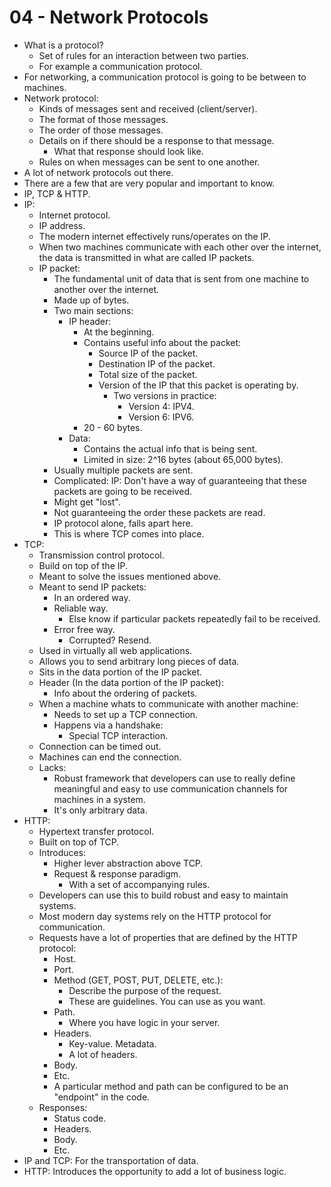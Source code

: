 # 04 - Network Protocols

- What is a protocol?
    - Set of rules for an interaction between two parties.
    - For example a communication protocol.
- For networking, a communication protocol is going to be between to machines.
- Network protocol:
    - Kinds of messages sent and received (client/server).
    - The format of those messages.
    - The order of those messages.
    - Details on if there should be a response to that message.
        - What that response should look like.
    - Rules on when messages can be sent to one another.
- A lot of network protocols out there.
- There are a few that are very popular and important to know.
- IP, TCP & HTTP.
- IP:
    - Internet protocol.
    - IP address.
    - The modern internet effectively runs/operates on the IP.
    - When two machines communicate with each other over the internet, the data is transmitted in what are called IP packets.
    - IP packet:
        - The fundamental unit of data that is sent from one machine to another over the internet.
        - Made up of bytes.
        - Two main sections:
            - IP header:
                - At the beginning.
                - Contains useful info about the packet:
                    - Source IP of the packet.
                    - Destination IP of the packet.
                    - Total size of the packet.
                    - Version of the IP that this packet is operating by.
                        - Two versions in practice:
                            - Version 4: IPV4.
                            - Version 6: IPV6.
                - 20 - 60 bytes.
            - Data:
                - Contains the actual info that is being sent.
                - Limited in size: 2^16 bytes (about 65,000 bytes).
        - Usually multiple packets are sent.
        - Complicated: IP: Don't have a way of guaranteeing that these packets are going to be received.
        - Might get "lost".
        - Not guaranteeing the order these packets are read.
        - IP protocol alone, falls apart here.
        - This is where TCP comes into place.
- TCP:
    - Transmission control protocol.
    - Build on top of the IP.
    - Meant to solve the issues mentioned above.
    - Meant to send IP packets:
        - In an ordered way.
        - Reliable way.
            - Else know if particular packets repeatedly fail to be received.
        - Error free way.
            - Corrupted? Resend.
    - Used in virtually all web applications.
    - Allows you to send arbitrary long pieces of data.
    - Sits in the data portion of the IP packet.
    - Header (In the data portion of the IP packet):
        - Info about the ordering of packets.
    - When a machine whats to communicate with another machine:
        - Needs to set up a TCP connection.
        - Happens via a handshake:
            - Special TCP interaction.
    - Connection can be timed out.
    - Machines can end the connection.
    - Lacks:
        - Robust framework that developers can use to really define meaningful and easy to use communication channels for machines in a system.
        - It's only arbitrary data.
- HTTP:
    - Hypertext transfer protocol.
    - Built on top of TCP.
    - Introduces:
        - Higher lever abstraction above TCP.
        - Request & response paradigm.
            - With a set of accompanying rules.
    - Developers can use this to build robust and easy to maintain systems.
    - Most modern day systems rely on the HTTP protocol for communication.
    - Requests have a lot of properties that are defined by the HTTP protocol:
        - Host. 
        - Port.
        - Method (GET, POST, PUT, DELETE, etc.):
            - Describe the purpose of the request.
            - These are guidelines. You can use as you want.
        - Path.
            - Where you have logic in your server.
        - Headers.
            - Key-value. Metadata.
            - A lot of headers.
        - Body.
        - Etc.
        - A particular method and path can be configured to be an "endpoint" in the code.
    - Responses:
        - Status code.
        - Headers.
        - Body.
        - Etc.
- IP and TCP: For the transportation of data.
- HTTP: Introduces the opportunity to add a lot of business logic.
